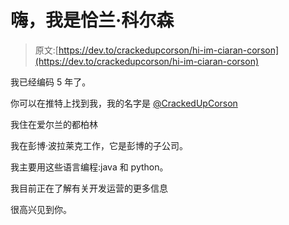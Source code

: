 # 嗨，我是恰兰·科尔森

> 原文:[https://dev.to/crackedupcorson/hi-im-ciaran-corson](https://dev.to/crackedupcorson/hi-im-ciaran-corson)

我已经编码 5 年了。

你可以在推特上找到我，我的名字是 [@CrackedUpCorson](https://twitter.com/CrackedUpCorson)

我住在爱尔兰的都柏林

我在彭博·波拉莱克工作，它是彭博的子公司。

我主要用这些语言编程:java 和 python。

我目前正在了解有关开发运营的更多信息

很高兴见到你。